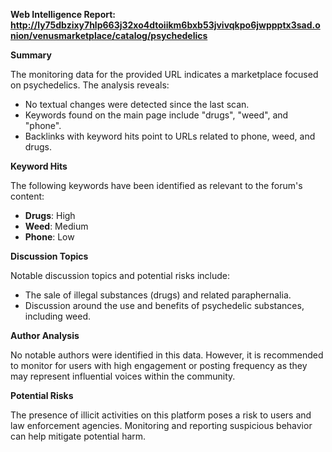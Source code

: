 **Web Intelligence Report: http://ly75dbzixy7hlp663j32xo4dtoiikm6bxb53jvivqkpo6jwppptx3sad.onion/venusmarketplace/catalog/psychedelics**

**Summary**

The monitoring data for the provided URL indicates a marketplace focused on psychedelics. The analysis reveals:

* No textual changes were detected since the last scan.
* Keywords found on the main page include "drugs", "weed", and "phone".
* Backlinks with keyword hits point to URLs related to phone, weed, and drugs.

**Keyword Hits**

The following keywords have been identified as relevant to the forum's content:

* **Drugs**: High
* **Weed**: Medium
* **Phone**: Low

**Discussion Topics**

Notable discussion topics and potential risks include:

* The sale of illegal substances (drugs) and related paraphernalia.
* Discussion around the use and benefits of psychedelic substances, including weed.

**Author Analysis**

No notable authors were identified in this data. However, it is recommended to monitor for users with high engagement or posting frequency as they may represent influential voices within the community.

**Potential Risks**

The presence of illicit activities on this platform poses a risk to users and law enforcement agencies. Monitoring and reporting suspicious behavior can help mitigate potential harm.
